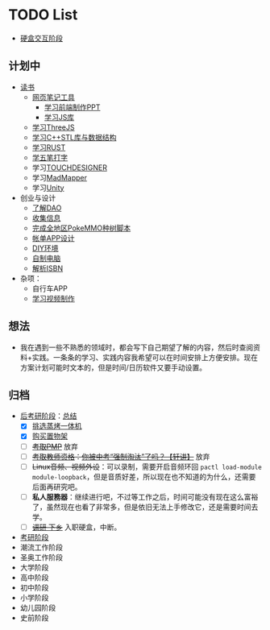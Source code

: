 # TODO List

- [硬盒交互阶段](./硬盒交互阶段/)



## 计划中

- [读书](./%E8%AF%BB%E4%B9%A6.md)
  - [网页笔记工具](网页笔记工具.md)
    - [学习前端制作PPT](学习制作前端PPT.md)
    - [学习JS库](../../技术/编程/JS.md)
  - [学习ThreeJS](./Learn%20ThreeJS.md)
  - [学习C++STL库与数据结构](../../技术/编程/C++%20DataStruct.md)
  - [学习RUST](./Learning%20Rust.md)
  - [学五笔打字](学五笔打字.md)
  - 学习[TOUCHDESIGNER](https://derivative.ca/download)
  - 学习[MadMapper](https://madmapper.com/madmapper/software)
  - 学习[Unity](https://unity.com/cn/download#how-get-started)
- 创业与设计
  - [了解DAO](../../技术/WEB/Web3.0.md)
  - [收集信息](./RSS%20Information%20Well.md)
  - [完成全地区PokeMMO种树脚本](../游戏/PokeMMO_tools)
  - [帐单APP设计](帐单APP设计.md)
  - [DIY环境](DIY环境.md)
  - [自制电脑](自制电脑.md)
  - [解析ISBN](https://baike.baidu.com/item/%E5%9B%BD%E9%99%85%E6%A0%87%E5%87%86%E4%B9%A6%E5%8F%B7/3271472)
- 杂项：
  - 自行车APP
  - [学习视频制作](视频制作/)




## 想法

- 我在遇到一些不熟悉的领域时，都会写下自己期望了解的内容，然后时查阅资料+实践。一条条的学习、实践内容我希望可以在时间安排上方便安排。现在方案计划可能时文本的，但是时间/日历软件又要手动设置。



## 归档

- [后考研阶段](./后考研阶段/)：[总结](./后考研阶段/总结.md)
  - [x] [挑选蒸烤一体机](挑选蒸烤一体机.md)
  - [x] [购买置物架](家庭置物架.md)
  - [ ] ~~[考取PMP](./放弃/考取PMP.md)~~ 放弃
  - [ ] ~~[考取教师资格](https://ntce.neea.edu.cn/)：[你被中考“强制淘汰”了吗？【轩讲】](https://www.bilibili.com/video/BV1tr4y1B73i?share_source=copy_web)~~ 放弃
  - [ ] ~~Linux音频、视频外设~~：可以录制，需要开启音频环回 `pactl load-module module-loopback`，但是音质好差，所以现在也不知道的为什么，还需要后面再研究吧。
  - [ ] **私人服務器**：继续进行吧，不过等工作之后，时间可能没有现在这么富裕了，虽然现在也看了非常多，但是依旧无法上手修改它，还是需要时间去学。
  - [ ] ~~[调研 下乡](../../生活/其他/农村可持续发展青年人才培养计划.md)~~ 入职硬盒，中断。
- [考研阶段](../../考研/)
- 潮流工作阶段
- 圣奥工作阶段
- 大学阶段
- 高中阶段
- 初中阶段
- 小学阶段
- 幼儿园阶段
- 史前阶段

